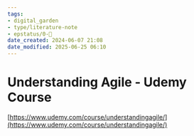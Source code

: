 ```yaml
---
tags: 
- digital_garden
- type/literature-note
- epstatus/0-🌰
date_created: 2024-06-07 21:08
date_modified: 2025-06-25 06:10
---
```

# Understanding Agile - Udemy Course

[https://www.udemy.com/course/understandingagile/](https://www.udemy.com/course/understandingagile/)